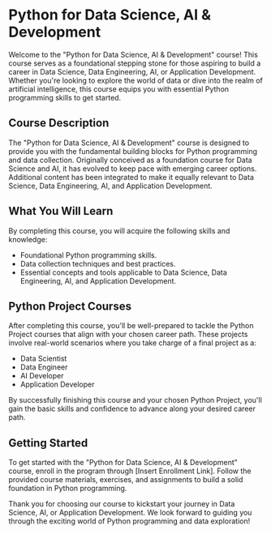 # Python for Data Science, AI & Development

Welcome to the "Python for Data Science, AI & Development" course! This course serves as a foundational stepping stone for those aspiring to build a career in Data Science, Data Engineering, AI, or Application Development. Whether you're looking to explore the world of data or dive into the realm of artificial intelligence, this course equips you with essential Python programming skills to get started.


## Course Description

The "Python for Data Science, AI & Development" course is designed to provide you with the fundamental building blocks for Python programming and data collection. Originally conceived as a foundation course for Data Science and AI, it has evolved to keep pace with emerging career options. Additional content has been integrated to make it equally relevant to Data Science, Data Engineering, AI, and Application Development.

## What You Will Learn

By completing this course, you will acquire the following skills and knowledge:

- Foundational Python programming skills.
- Data collection techniques and best practices.
- Essential concepts and tools applicable to Data Science, Data Engineering, AI, and Application Development.

## Python Project Courses

After completing this course, you'll be well-prepared to tackle the Python Project courses that align with your chosen career path. These projects involve real-world scenarios where you take charge of a final project as a:

- Data Scientist
- Data Engineer
- AI Developer
- Application Developer

By successfully finishing this course and your chosen Python Project, you'll gain the basic skills and confidence to advance along your desired career path.

## Getting Started

To get started with the "Python for Data Science, AI & Development" course, enroll in the program through [Insert Enrollment Link]. Follow the provided course materials, exercises, and assignments to build a solid foundation in Python programming.



Thank you for choosing our course to kickstart your journey in Data Science, AI, or Application Development. We look forward to guiding you through the exciting world of Python programming and data exploration!
